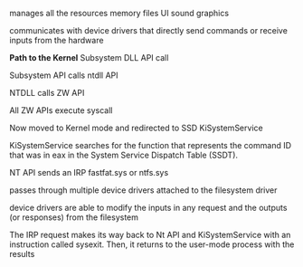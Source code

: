 manages all the resources
memory
files
UI
sound
graphics

communicates with device drivers that directly send commands or receive inputs from the hardware

**Path to the Kernel**
Subsystem DLL API call

Subsystem API calls ntdll API

NTDLL calls ZW API

All ZW APIs execute syscall

Now moved to Kernel mode and redirected to SSD KiSystemService

KiSystemService searches for the function that represents the command ID that was in eax in the System Service Dispatch Table (SSDT).

NT API sends an IRP fastfat.sys or ntfs.sys

passes through multiple device drivers attached to the filesystem
driver

device drivers are able to modify the inputs in any request and the
outputs (or responses) from the filesystem

The IRP request makes its
way back to Nt API and KiSystemService with an
instruction called sysexit. Then, it returns to the user-mode process with the results